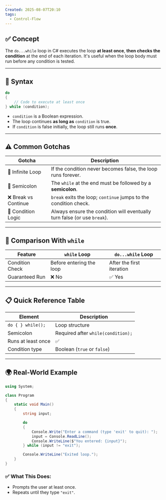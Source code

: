 ```yaml
---
Created: 2025-08-07T20:10
tags:
  - Control-Flow
---
```

## ✅ Concept

The `do...while` loop in C# executes the loop **at least once**, **then checks the condition** at the end of each iteration. It's useful when the loop body must run before any condition is tested.

---

## 🧠 Syntax

```C#
do
{
    // Code to execute at least once
} while (condition);
```

- `condition` is a Boolean expression.
- The loop continues **as long as** `condition` is true.
- If `condition` is false initially, the loop still runs **once**.

---

## ⚠️ Common Gotchas

|Gotcha|Description|
|---|---|
|🔁 Infinite Loop|If the condition never becomes false, the loop runs forever.|
|🧠 Semicolon|The `while` at the end must be followed by a **semicolon**.|
|❌ Break vs Continue|`break` exits the loop; `continue` jumps to the condition check.|
|🧪 Condition Logic|Always ensure the condition will eventually turn false (or use `break`).|

---

## 🔁 Comparison With `while`

|Feature|`while` Loop|`do...while` Loop|
|---|---|---|
|Condition Check|Before entering the loop|After the first iteration|
|Guaranteed Run|❌ No|✅ Yes|

---

## 📋 Quick Reference Table

|Element|Description|
|---|---|
|`do { } while();`|Loop structure|
|Semicolon|Required after `while(condition);`|
|Runs at least once|✅|
|Condition type|Boolean (`true` or `false`)|

---

## 🌍 Real-World Example

```C#
using System;

class Program
{
    static void Main()
    {
        string input;

        do
        {
            Console.Write("Enter a command (type 'exit' to quit): ");
            input = Console.ReadLine();
            Console.WriteLine($"You entered: {input}");
        } while (input != "exit");

        Console.WriteLine("Exited loop.");
    }
}
```

### ✅ What This Does:

- Prompts the user at least once.
- Repeats until they type `"exit"`.